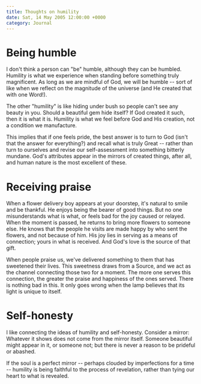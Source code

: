 ```yaml
---
title: Thoughts on humility
date: Sat, 14 May 2005 12:00:00 +0000
category: Journal
---
```


# Being humble

I don't think a person can "be" humble, although they can be humbled.
Humility is what we experience when standing before something truly
magnificent.  As long as we are mindful of God, we will be humble --
sort of like when we reflect on the magnitude of the universe (and He
created that with one Word!).

The other "humility" is like hiding under bush so people can't see any
beauty in you.  Should a beautiful gem hide itself?  If God created it
such, then it is what it is.  Humility is what we feel before God and
His creation, not a condition we manufacture.

This implies that if one feels pride, the best answer is to turn to God
(isn't that the answer for everything?) and recall what is truly Great
-- rather than turn to ourselves and revise our self-assessment into
something bitterly mundane.  God's attributes appear in the mirrors of
created things, after all, and human nature is the most excellent of
these.

# Receiving praise

When a flower delivery boy appears at your doorstep, it's natural to
smile and be thankful. He enjoys being the bearer of good things. But no
one misunderstands what is what, or feels bad for the joy caused or
relayed. When the moment is passed, he returns to bring more flowers to
someone else. He knows that the people he visits are made happy by who
sent the flowers, and not because of him. His joy lies in serving as a
means of connection; yours in what is received. And God's love is the
source of that gift.

When people praise us, we've delivered something to them that has
sweetened their lives.  This sweetness draws from a Source, and we act
as the channel connecting those two for a moment.  The more one serves
this connection, the greater the praise and happiness of the ones
served.  There is nothing bad in this.  It only goes wrong when the lamp
believes that its light is unique to itself.

# Self-honesty

I like connecting the ideas of humility and self-honesty.  Consider a
mirror: Whatever it shows does not come from the mirror itself.  Someone
beautiful might appear in it, or someone not; but there is never a
reason to be prideful or abashed.

If the soul is a perfect mirror -- perhaps clouded by imperfections for
a time -- humility is being faithful to the process of revelation,
rather than tying our heart to what is revealed.


